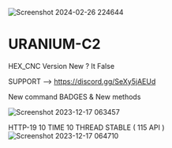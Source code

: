 
![Screenshot 2024-02-26 224644](https://github.com/Hex1629/URANIUM-C2/assets/93824226/58c0763c-6448-499a-9e2d-eb460acc913d)

# URANIUM-C2
HEX_CNC Version New ? It False

SUPPORT --> https://discord.gg/SeXy5jAEUd

New command BADGES & New methods

![Screenshot 2023-12-17 063457](https://github.com/Hex1629/URANIUM-C2/assets/93824226/5da4d86f-9f77-4fa0-8438-09bf5785e232)


HTTP-19 10 TIME 10 THREAD STABLE ( 115 API )
![Screenshot 2023-12-17 064710](https://github.com/Hex1629/URANIUM-C2/assets/93824226/c70ce8cd-dbc9-4087-86ee-291a091ca57c)
